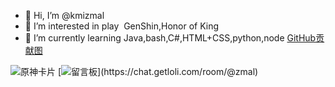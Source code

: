 - 👋 Hi, I’m @kmizmal
- 👀 I’m interested in play  GenShin,Honor of King
- 🌱 I’m currently learning Java,bash,C#,HTML+CSS,python,node
 [GitHub贡献图](https://raw.githubusercontent.com/kmizmal/kmizmal/refs/heads/action/github-contribution-grid-snake.svg)
<!---
kmizmal/kmizmal is a ✨ special ✨ repository because its `README.md` (this file) appears on your GitHub profile.
You can click the Preview link to take a look at your changes.
--->
![原神卡片](https://hoyocard.qhy04.com/gs/rand/288292888.png)
[![留言板](https://chat.getloli.com/room/@zmal/svg?width=750&height=360&limit=20&theme=light&fontSize=13&title=jad@github.com:%20~)](https://chat.getloli.com/room/@zmal)

